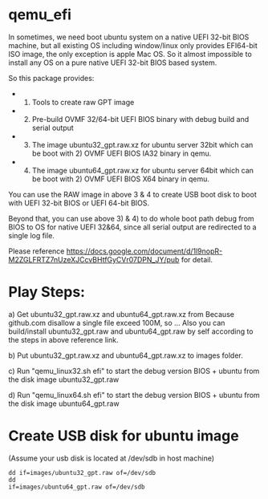 qemu_efi
========
In sometimes, we need boot ubuntu system on a native UEFI 32-bit BIOS machine, but all existing OS including window/linux only provides EFI64-bit ISO image, the only exception is apple Mac OS. So it almost impossible to install any OS on a pure native UEFI 32-bit BIOS based system.

So this package provides:

- 1) Tools to create raw GPT image
- 2) Pre-build OVMF 32/64-bit UEFI BIOS binary with debug build and serial output
- 3) The image ubuntu32_gpt.raw.xz for ubuntu server 32bit which can be boot with 2) OVMF UEFI BIOS IA32 binary in qemu.
- 4) The image ubuntu64_gpt.raw.xz for ubuntu server 64bit which can be boot with 2) OVMF UEFI BIOS X64 binary in qemu. 

You can use the RAW image in above 3 & 4 to create USB boot disk to boot with UEFI 32-bit BIOS or UEFI 64-bit BIOS.

Beyond that, you can use above 3) & 4) to do whole boot path debug from BIOS to OS for native UEFI 32&64, since all serial output are redirected to a single log file.

Please reference https://docs.google.com/document/d/1l9nopR-M2ZGLFRTZ7nUzeXJCcvBHtfGyCVr07DPN_JY/pub for detail.


Play Steps:
===========
a) Get ubuntu32_gpt.raw.xz and ubuntu64_gpt.raw.xz from 
   Because github.com disallow a single file exceed 100M, so ...
   Also you can build/install ubuntu32_gpt.raw and ubuntu64_gpt.raw by self according to the steps in above reference link.
   
b) Put ubuntu32_gpt.raw.xz and ubuntu64_gpt.raw.xz to images folder.

c) Run "qemu_linux32.sh efi" to start the debug version BIOS + ubuntu from the disk image ubuntu32_gpt.raw

d) Run "qemu_linux64.sh efi" to start the debug version BIOS + ubuntu from the disk image ubuntu64_gpt.raw

Create USB disk for ubuntu image
================================
(Assume your usb disk is located at /dev/sdb in host machine)

<code>dd if=images/ubuntu32_gpt.raw of=/dev/sdb</code> <br>
<code>dd if=images/ubuntu64_gpt.raw of=/dev/sdb</code>

    
